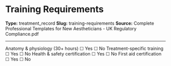 # Training Requirements

**Type:** treatment_record
**Slug:** training-requirements
**Source:** Complete Professional Templates for New Aestheticians - UK Regulatory Compliance.pdf

---

Anatomy & physiology (30+ hours) ☐ Yes ☐ No
Treatment-specific training ☐ Yes ☐ No
Health & safety certification ☐ Yes ☐ No
First aid certification ☐ Yes ☐ No